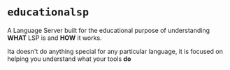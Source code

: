 # `educationalsp`

A Language Server built for the educational purpose of understanding **WHAT** LSP is and **HOW** it works.

Ita doesn't do anything special for any particular language, it is focused on helping you understand what your tools **do**
